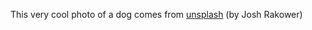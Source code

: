This very cool photo of a dog comes from [unsplash](https://unsplash.com/photos/brown-dog-wearing-sunglasses-on-blue-textile-zBsXaPEBSeI) (by Josh Rakower)
